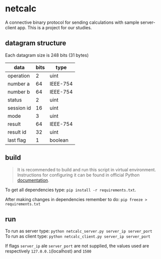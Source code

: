 # netcalc
A connective binary protocol for sending calculations with sample server-client app. This is a project for our studies.

## datagram structure
Each datagram size is 248 bits (31 bytes)

data | bits | type
-----|------|-----
operation | 2 | uint
number a | 64 | IEEE-754
number b | 64 | IEEE-754
status | 2 | uint
session id | 16 | uint
mode | 3 | uint
result | 64 | IEEE-754
result id | 32 | uint
last flag | 1 | boolean

## build
 > It is recommended to build and run this script in virtual environment. Instructions for configuring it can be found in official Python [documentation](https://docs.python-guide.org/dev/virtualenvs/#lower-level-virtualenv).

To get all dependencies type: `pip install -r requirements.txt`.

After making changes in dependencies remember to do: `pip freeze > requirements.txt`


## run
To run as server type: `python netcalc_server.py server_ip server_port` <br>
To run as client type: `python netcalc_client.py server_ip server_port`

If flags `server_ip` ale `server_port` are not supplied, the values used are respectively `127.0.0.1`(localhost) and `1500`
